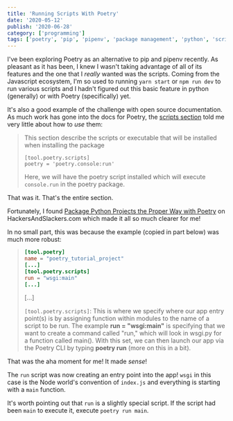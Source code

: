```yaml
---
title: 'Running Scripts With Poetry'
date: '2020-05-12'
publish: '2020-06-28'
category: ['programming']
tags: ['poetry', 'pip', 'pipenv', 'package management', 'python', 'scripts']
---
```


I've been exploring Poetry as an alternative to pip and pipenv recently. As pleasant as it has been, I knew I wasn't taking advantage of all of its features and the one that I _really_ wanted was the scripts. Coming from the Javascript ecosystem, I'm so used to running `yarn start` or `npm run dev` to run various scripts and I hadn't figured out this basic feature in python (generally) or with Poetry (specifically) yet.

It's also a good example of the challenge with open source documentation. As much work has gone into the docs for Poetry, the [scripts section](https://python-poetry.org/docs/pyproject/#scripts) told me very little about how to _use_ them:

> This section describe the scripts or executable that will be installed when installing the package
>
> ```
> [tool.poetry.scripts]
> poetry = 'poetry.console:run'
> ```
>
> Here, we will have the poetry script installed which will execute `console.run` in the poetry package.

That was it. That's the entire section.

Fortunately, I found [Package Python Projects the Proper Way with Poetry](https://hackersandslackers.com/python-poetry-package-manager/) on HackersAndSlackers.com which made it all so much clearer for me!

In no small part, this was because the example (copied in part below) was much more robust:

> ```toml:title=pyproject.toml
> [tool.poetry]
> name = "poetry_tutorial_project"
> [...]
> [tool.poetry.scripts]
> run = "wsgi:main"
> [...]
> ```
>
> [...]
>
> `[tool.poetry.scripts]`: This is where we specify where our app entry point(s) is by assigning function within modules to the name of a script to be run. The example **run = "wsgi:main"** is specifying that we want to create a command called "run," which will look in wsgi.py for a function called main(). With this set, we can then launch our app via the Poetry CLI by typing **poetry run** (more on this in a bit).

That was the aha moment for me! It made _sense_!

The `run` script was now creating an entry point into the app! `wsgi` in this case is the Node world's convention of `index.js` and everything is starting with a `main` function.

It's worth pointing out that `run` is a slightly special script. If the script had been `main` to execute it, execute `poetry run main`.
